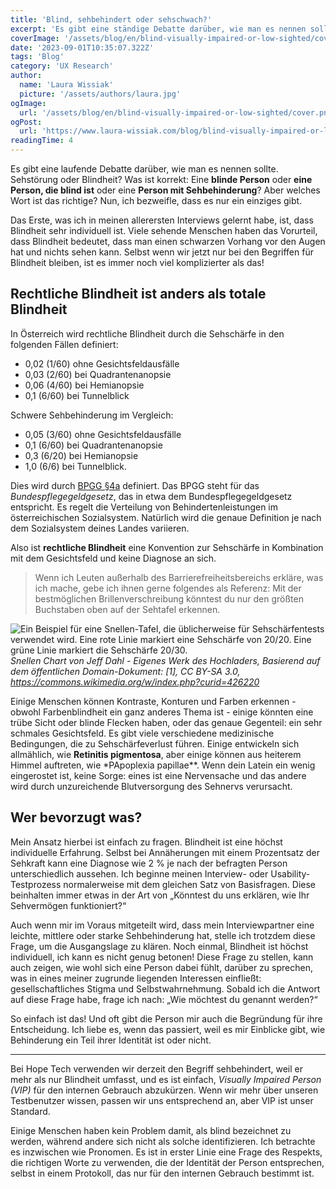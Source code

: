 ```yaml
---
title: 'Blind, sehbehindert oder sehschwach?'
excerpt: 'Es gibt eine ständige Debatte darüber, wie man es nennen soll. Sehbehinderung oder Blindheit? Was ist richtig? Eine blinde Person oder eine Person, die mit Blindheit lebt oder eine Person mit geringer Sehkraft? Aber welches ist das richtige Wort? Nun, ich bezweifle, dass es nur ein Wort gibt ...'
coverImage: '/assets/blog/en/blind-visually-impaired-or-low-sighted/cover.png'
date: '2023-09-01T10:35:07.322Z'
tags: 'Blog'
category: 'UX Research'
author:
  name: 'Laura Wissiak'
  picture: '/assets/authors/laura.jpg'
ogImage:
  url: '/assets/blog/en/blind-visually-impaired-or-low-sighted/cover.png'
ogPost:
  url: 'https://www.laura-wissiak.com/blog/blind-visually-impaired-or-low-sighted'
readingTime: 4
---
```


Es gibt eine laufende Debatte darüber, wie man es nennen sollte. Sehstörung oder Blindheit? Was ist korrekt: Eine **blinde Person** oder **eine Person, die blind ist** oder eine **Person mit Sehbehinderung**? Aber welches Wort ist das richtige? Nun, ich bezweifle, dass es nur ein einziges gibt.

Das Erste, was ich in meinen allerersten Interviews gelernt habe, ist, dass Blindheit sehr individuell ist. Viele sehende Menschen haben das Vorurteil, dass Blindheit bedeutet, dass man einen schwarzen Vorhang vor den Augen hat und nichts sehen kann. Selbst wenn wir jetzt nur bei den Begriffen für Blindheit bleiben, ist es immer noch viel komplizierter als das!

## Rechtliche Blindheit ist anders als totale Blindheit

In Österreich wird rechtliche Blindheit durch die Sehschärfe in den folgenden Fällen definiert:

- 0,02 (1/60) ohne Gesichtsfeldausfälle
- 0,03 (2/60) bei Quadrantenanopsie
- 0,06 (4/60) bei Hemianopsie
- 0,1 (6/60) bei Tunnelblick

Schwere Sehbehinderung im Vergleich:

- 0,05 (3/60) ohne Gesichtsfeldausfälle
- 0,1 (6/60) bei Quadrantenanopsie
- 0,3 (6/20) bei Hemianopsie
- 1,0 (6/6) bei Tunnelblick.

Dies wird durch [BPGG §4a](https://www.ris.bka.gv.at/normdokument.wxe?ShowPrintPreview=True&abfrage=bundesnormen&anlage=&artikel=&fassungvom=2021-05-12&gesetzesnummer=10008859&paragraf=4a&uebergangsrecht=) definiert. Das BPGG steht für das _Bundespflegegeldgesetz_, das in etwa dem Bundespflegegeldgesetz entspricht. Es regelt die Verteilung von Behindertenleistungen im österreichischen Sozialsystem. Natürlich wird die genaue Definition je nach dem Sozialsystem deines Landes variieren.

Also ist **rechtliche Blindheit** eine Konvention zur Sehschärfe in Kombination mit dem Gesichtsfeld und keine Diagnose an sich.

> Wenn ich Leuten außerhalb des Barrierefreiheitsbereichs erkläre, was ich mache, gebe ich ihnen gerne folgendes als Referenz: Mit der bestmöglichen Brillenverschreibung könntest du nur den größten Buchstaben oben auf der Sehtafel erkennen.

![Ein Beispiel für eine Snellen-Tafel, die üblicherweise für Sehschärfentests verwendet wird. Eine rote Linie markiert eine Sehschärfe von 20/20. Eine grüne Linie markiert die Sehschärfe 20/30.](/assets/blog/blind-visually-impaired-or-low-sighted/image-1.png)
_Snellen Chart von Jeff Dahl - Eigenes Werk des Hochladers, Basierend auf dem öffentlichen Domain-Dokument: [1], CC BY-SA 3.0, https://commons.wikimedia.org/w/index.php?curid=426220_

Einige Menschen können Kontraste, Konturen und Farben erkennen - obwohl Farbenblindheit ein ganz anderes Thema ist - einige könnten eine trübe Sicht oder blinde Flecken haben, oder das genaue Gegenteil: ein sehr schmales Gesichtsfeld. Es gibt viele verschiedene medizinische Bedingungen, die zu Sehschärfeverlust führen. Einige entwickeln sich allmählich, wie **Retinitis pigmentosa**, aber einige können aus heiterem Himmel auftreten, wie \*PApoplexia papillae\*\*. Wenn dein Latein ein wenig eingerostet ist, keine Sorge: eines ist eine Nervensache und das andere wird durch unzureichende Blutversorgung des Sehnervs verursacht.

## Wer bevorzugt was?

Mein Ansatz hierbei ist einfach zu fragen. Blindheit ist eine höchst individuelle Erfahrung. Selbst bei Annäherungen mit einem Prozentsatz der Sehkraft kann eine Diagnose wie 2 % je nach der befragten Person unterschiedlich aussehen. Ich beginne meinen Interview- oder Usability-Testprozess normalerweise mit dem gleichen Satz von Basisfragen. Diese beinhalten immer etwas in der Art von „Könntest du uns erklären, wie Ihr Sehvermögen funktioniert?“

Auch wenn mir im Voraus mitgeteilt wird, dass mein Interviewpartner eine leichte, mittlere oder starke Sehbehinderung hat, stelle ich trotzdem diese Frage, um die Ausgangslage zu klären. Noch einmal, Blindheit ist höchst individuell, ich kann es nicht genug betonen! Diese Frage zu stellen, kann auch zeigen, wie wohl sich eine Person dabei fühlt, darüber zu sprechen, was in eines meiner zugrunde liegenden Interessen einfließt: gesellschaftliches Stigma und Selbstwahrnehmung. Sobald ich die Antwort auf diese Frage habe, frage ich nach: „Wie möchtest du genannt werden?“

So einfach ist das! Und oft gibt die Person mir auch die Begründung für ihre Entscheidung. Ich liebe es, wenn das passiert, weil es mir Einblicke gibt, wie Behinderung ein Teil ihrer Identität ist oder nicht.

---

Bei Hope Tech verwenden wir derzeit den Begriff sehbehindert, weil er mehr als nur Blindheit umfasst, und es ist einfach, _Visually Impaired Person (VIP)_ für den internen Gebrauch abzukürzen. Wenn wir mehr über unseren Testbenutzer wissen, passen wir uns entsprechend an, aber VIP ist unser Standard.

Einige Menschen haben kein Problem damit, als blind bezeichnet zu werden, während andere sich nicht als solche identifizieren. Ich betrachte es inzwischen wie Pronomen. Es ist in erster Linie eine Frage des Respekts, die richtigen Worte zu verwenden, die der Identität der Person entsprechen, selbst in einem Protokoll, das nur für den internen Gebrauch bestimmt ist.
